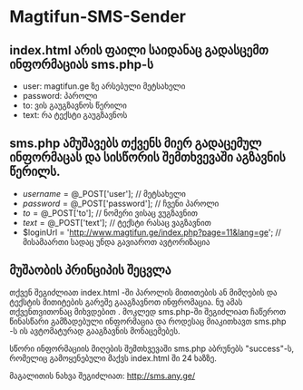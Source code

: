 # Magtifun-SMS-Sender

index.html არის ფაილი საიდანაც გადასცემთ ინფორმაციას sms.php-ს 
--------------

- user: magtifun.ge ზე არსებული მეტსახელი
- password: პაროლი
- to: ვის გაუგზავნოს წერილი
- text: რა ტექსტი გაუგზავნოს


sms.php ამუშავებს თქვენს მიერ გადაცემულ ინფორმაცას და სისწორის შემთხვევაში აგზავნის წერილს.
--------------
- $username = @$_POST['user'];		// მეტსახელი
- $password = @$_POST['password'];	// ჩვენი პაროლი
- $to = @$_POST['to'];				// ნომერი ვისაც ვუგზავნით
- $text = @$_POST['text'];			// ტექსტი რასაც ვაგზავნით
- $loginUrl = 'http://www.magtifun.ge/index.php?page=11&lang=ge'; // მისამაართი სადაც უნდა გავიაროთ ავტორიზაცია
 

მუშაობის პრინციპის შეცვლა
--------------
თქვენ შეგიძლიათ index.html -ში პაროლის მითითების ან მიმღების და ტექსტის მითიტების გარეშე გააგზავნოთ ინფრომაცია. ნუ
ამას თქვენთვითონაც მიხვდებით . მოკლედ sms.php-ში შეგიძლიათ ჩაწეროთ წინასწარი გამზადებული ინფორმაცია და როდესაც მიაკითხავთ sms.php -ს ის ავტომატურად გააგზავნის მონაცემებეს. 

სწორი ინფორმაციის მიღების შემთხვევაში sms.php აბრუნებს "success"-ს, რომელიც გამოყენებული მაქვს index.html ში 24 ხაზზე.

მაგალითის ნახვა შეგიძლიათ:  http://sms.any.ge/